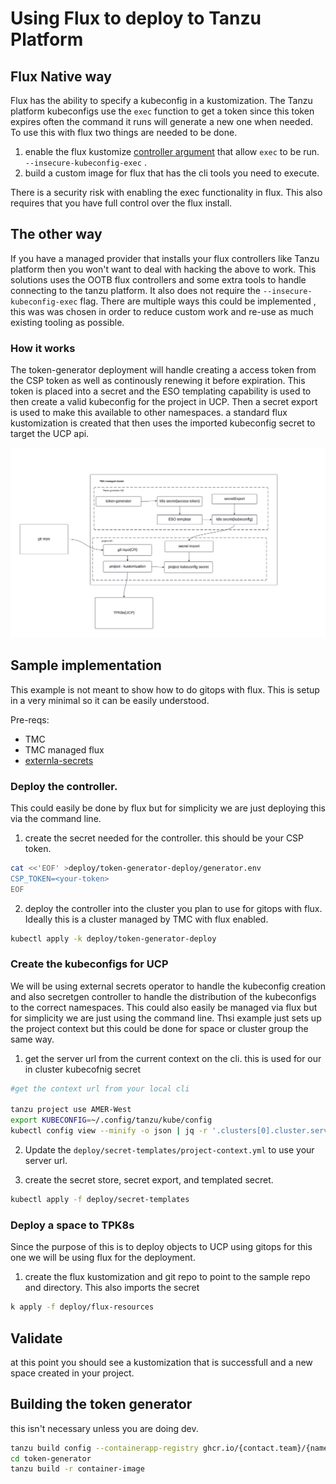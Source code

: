 # Using Flux to deploy to Tanzu Platform


## Flux Native way

Flux has the ability to specify a kubeconfig in a kustomization. The Tanzu platform kubeconfigs use the `exec` function to get a token since this token expires often the command it runs will generate a new one when needed. To use this with flux two things are needed to be done. 

1. enable the flux kustomize [controller argument](https://fluxcd.io/flux/components/kustomize/options/) that allow `exec` to be run. `--insecure-kubeconfig-exec` . 
2. build a custom image for flux that has the cli tools you need to execute.

There is a security risk with enabling the exec functionality in flux. This also requires that you have full control over the flux install.

## The other way

If you have a managed provider that installs your flux controllers like Tanzu platform then you won't want to deal with hacking the above to work. This solutions uses the OOTB flux controllers and some extra tools to handle connecting to the tanzu platform. It also does not require the `--insecure-kubeconfig-exec` flag. There are multiple ways this could be implemented , this was was chosen in order to reduce custom work and re-use as much existing tooling as possible. 

### How it works

The token-generator deployment will handle creating a access token from the CSP token as well as continously renewing it before expiration. This token is placed into a secret and the ESO templating capability is used to then create a valid kubeconfig for the project in UCP. Then a secret export is used to make this available to other namespaces. a standard flux kustomization is created that then uses the imported kubeconfig secret to target the UCP api.

![](images/2024-07-01-09-56-56.png)

## Sample implementation

This example is not meant to show how to do gitops with flux. This is setup in a very minimal so it can be easily understood.

Pre-reqs:
* TMC 
* TMC managed flux
* [externla-secrets](https://external-secrets.io/main/)


### Deploy the controller. 

This could easily be done by flux but for simplicity we are just deploying this via the command line.

1. create the secret needed for the controller. this should be your CSP token.

```bash
cat <<'EOF' >deploy/token-generator-deploy/generator.env
CSP_TOKEN=<your-token>
EOF
```

2. deploy the controller into the cluster you plan to use for gitops with flux. Ideally this is a cluster managed by TMC with flux enabled. 

```bash
kubectl apply -k deploy/token-generator-deploy              
```



### Create the kubeconfigs for UCP

We will be using external secrets operator to handle the kubeconfig creation and also secretgen controller to handle the distribution of the kubeconfigs to the correct namespaces. This could also easily be managed via flux but for simplicity we are just using the command line. Thsi example just sets up the project context but this could be done for space or cluster group the same way.

1. get the server url from the current context on the cli. this is used for our in cluster kubecofnig secret

```bash
#get the context url from your local cli

tanzu project use AMER-West
export KUBECONFIG=~/.config/tanzu/kube/config
kubectl config view --minify -o json | jq -r '.clusters[0].cluster.server'
```

2. Update the `deploy/secret-templates/project-context.yml` to use your server url.

3. create the secret store, secret export, and templated secret.

```bash
kubectl apply -f deploy/secret-templates
```

### Deploy a space to TPK8s

Since the purpose of this is to deploy objects to UCP using gitops for this one we will be using flux for the deployment. 

1. create the flux kustomization and git repo to point to the sample repo and directory. This also imports the secret


```bash
k apply -f deploy/flux-resources
```


## Validate

at this point you should see a kustomization that is successfull and a new space created in your project.


## Building the token generator

this isn't necessary unless you are doing dev.

```bash
tanzu build config --containerapp-registry ghcr.io/{contact.team}/{name}
cd token-generator
tanzu build -r container-image
```